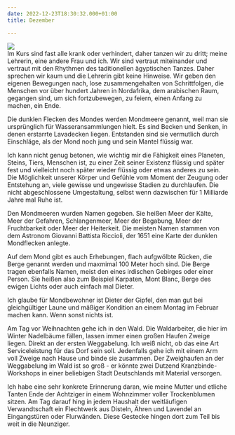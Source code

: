 ```yaml
---
date: 2022-12-23T18:30:32.000+01:00
title: Dezember

---
```

![](/uploads/eisbaum.jpg)  
Im Kurs sind fast alle krank oder verhindert, daher tanzen wir zu dritt; meine Lehrerin, eine andere Frau und ich. Wir sind vertraut miteinander und vertraut mit den Rhythmen des taditionellen ägyptischen Tanzes. Daher sprechen wir kaum und die Lehrerin gibt keine Hinweise. Wir geben den eigenen Bewegungen nach, lose zusammengehalten von Schrittfolgen, die Menschen vor über hundert Jahren in Nordafrika, dem arabischen Raum, gegangen sind, um sich fortzubewegen, zu feiern, einen Anfang zu machen, ein Ende.

Die dunklen Flecken des Mondes werden Mondmeere genannt, weil man sie ursprünglich für Wasseransammlungen hielt. Es sind Becken und Senken, in denen erstarrte Lavadecken liegen. Entstanden sind sie vermutlich durch Einschläge, als der Mond noch jung und sein Mantel flüssig war.

Ich kann nicht genug betonen, wie wichtig mir die Fähigkeit eines Planeten, Steins, Tiers, Menschen ist, zu einer Zeit seiner Existenz flüssig und später fest und vielleicht noch später wieder flüssig oder etwas anderes zu sein. Die Möglichkeit unserer Körper und Gefühle vom Moment der Zeugung oder Entstehung an, viele gewisse und ungewisse Stadien zu durchlaufen. Die nicht abgeschlossene Umgestaltung, selbst wenn dazwischen für 1 Milliarde Jahre mal Ruhe ist.

Den Mondmeeren wurden Namen gegeben. Sie heißen Meer der Kälte, Meer der Gefahren, Schlangenmeer, Meer der Begabung, Meer der Fruchtbarkeit oder Meer der Heiterkeit. Die meisten Namen stammen von dem Astronom Giovanni Battista Riccioli, der 1651 eine Karte der dunklen Mondflecken anlegte.

Auf dem Mond gibt es auch Erhebungen, flach aufgwölbte Rücken, die Berge genannt werden und maxmimal 100 Meter hoch sind. Die Berge tragen ebenfalls Namen, meist den eines irdischen Gebirges oder einer Person. Sie heißen also zum Beispiel Karpaten, Mont Blanc, Berge des ewigen Lichts oder auch einfach mal Dieter.

Ich glaube für Mondbewohner ist Dieter der Gipfel, den man gut bei gleichgültiger Laune und mäßiger Kondition an einem Montag im Februar machen kann. Wenn sonst nichts ist.

Am Tag vor Weihnachten gehe ich in den Wald. Die Waldarbeiter, die hier im Winter Nadelbäume fällen, lassen immer einen großen Haufen Zweige liegen. Direkt an der ersten Weggabelung. Ich weiß nicht, ob das eine Art Serviceleistung für das Dorf sein soll. Jedenfalls gehe ich mit einem Arm voll Zweige nach Hause und binde sie zusammen. Der Zweighaufen an der Weggabelung im Wald ist so groß - er könnte zwei Dutzend Kranzbinde-Workshops in einer beliebigen Stadt Deutschlands mit Material versorgen.

Ich habe eine sehr konkrete Erinnerung daran, wie meine Mutter und etliche Tanten Ende der Achtziger in einem Wohnzimmer voller Trockenblumen sitzen. Am Tag darauf hing in jedem Haushalt der weitläufigen Verwandtschaft ein Flechtwerk aus Disteln, Ähren und Lavendel an Eingangstüren oder Flurwänden. Diese Gestecke hingen dort zum Teil bis weit in die Neunziger.
